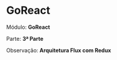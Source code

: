 # GoReact

<p>Módulo: <strong>GoReact</strong></p>
<p>Parte: <strong>3ª Parte</strong></p>
<p>Observação: <strong>Arquitetura Flux com Redux</strong></p>

